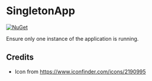 # SingletonApp

[![NuGet](https://img.shields.io/nuget/v/Asjc.SingletonApp)](https://www.nuget.org/packages/Asjc.SingletonApp/)

Ensure only one instance of the application is running.

## Credits

- Icon from https://www.iconfinder.com/icons/2190995